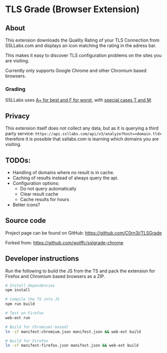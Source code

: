 # TLS Grade (Browser Extension)
## About
This extension downloads the Quality Rating of your TLS Connection from SSLLabs.com and displays an icon matching the rating in the adress bar.

This makes it easy to discover TLS configuration problems on the sites you are visiting.

Currently only supports Google Chrome and other Chromium based browsers.

### Grading

SSLLabs uses [A+ for best and F for worst](https://github.com/ssllabs/research/wiki/SSL-Server-Rating-Guide), with [special cases T and M](https://blog.qualys.com/product-tech/2014/06/17/ssl-labs-new-grades-for-trust-t-and-mismatch-m-issues).

## Privacy
This extension itself does not collect any data, but as it is querying a third party service:
`https://api.ssllabs.com/api/v3/analyze?host=<domain.tld>`
therefore it is possible that ssllabs.com is learning which domains you are visiting.

## TODOs:
 * Handling of domains where no result is in cache.
 * Caching of results instead of always query the api.
 * Configuration options:
   * Do not query automatically
   * Clear result cache
   * Cache results for <X> hours
 * Better icons?


## Source code
Project page can be found on GitHub: https://github.com/C0rn3j/TLSGrade

Forked from: https://github.com/wolffc/sslgrade-chrome

## Developer instructions

Run the following to build the JS from the TS and pack the extension for Firefox and Chromium based browsers as a ZIP.

```bash
# Install dependencies
npm install

# Compile the TS into JS
npm run build

# Test on Firefox
web-ext run

# Build for Chromium(-based)
ln -sf manifest-chromium.json manifest.json && web-ext build

# Build for Firefox
ln -sf manifest-firefox.json manifest.json && web-ext build
```
